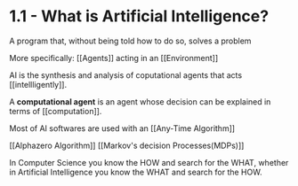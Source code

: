 # 1.1 - What is Artificial Intelligence?
A program that, without being told how to do so, solves a problem
	
More specifically: [[Agents]] acting in an [[Environment]]

AI is the synthesis and analysis of coputational agents that acts [[intellligently]].

A **computational agent** is an agent whose decision can be explained in terms of [[computation]].

Most of AI softwares are used with an [[Any-Time Algorithm]]

[[Alphazero Algorithm]]
[[Markov's decision Processes(MDPs)]]

In Computer Science you know the HOW and search for the WHAT, whether in Artificial Intelligence you know the WHAT and search for the HOW.